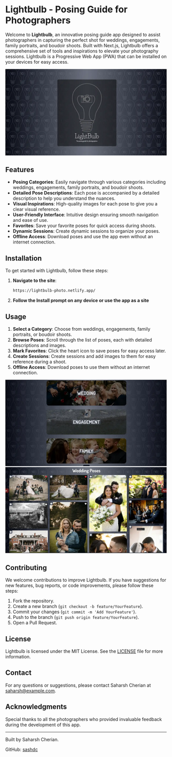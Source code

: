# Lightbulb - Posing Guide for Photographers

Welcome to **Lightbulb**, an innovative posing guide app designed to assist photographers in capturing the perfect shot for weddings, engagements, family portraits, and boudoir shoots. Built with Next.js, Lightbulb offers a comprehensive set of tools and inspirations to elevate your photography sessions. Lightbulb is a Progressive Web App (PWA) that can be installed on your devices for easy access.

![Home Page](./public/images/screenshot3.webp)

## Features

- **Posing Categories**: Easily navigate through various categories including weddings, engagements, family portraits, and boudoir shoots.
- **Detailed Pose Descriptions**: Each pose is accompanied by a detailed description to help you understand the nuances.
- **Visual Inspirations**: High-quality images for each pose to give you a clear visual reference.
- **User-Friendly Interface**: Intuitive design ensuring smooth navigation and ease of use.
- **Favorites**: Save your favorite poses for quick access during shoots.
- **Dynamic Sessions**: Create dynamic sessions to organize your poses.
- **Offline Access**: Download poses and use the app even without an internet connection.

## Installation

To get started with Lightbulb, follow these steps:

1. **Navigate to the site**:
    ```sh
    https://lightbulb-photo.netlify.app/
    ```

2. **Follow the Install prompt on any device or use the app as a site**
 


## Usage

1. **Select a Category**: Choose from weddings, engagements, family portraits, or boudoir shoots.
2. **Browse Poses**: Scroll through the list of poses, each with detailed descriptions and images.
3. **Mark Favorites**: Click the heart icon to save poses for easy access later.
4. **Create Sessions**: Create sessions and add images to them for easy reference during a shoot.
5. **Offline Access**: Download poses to use them without an internet connection.

![Menu Page](./public/images/screenshot2.webp)
![Gallery Page](./public/images/screenshot1.webp)

## Contributing

We welcome contributions to improve Lightbulb. If you have suggestions for new features, bug reports, or code improvements, please follow these steps:

1. Fork the repository.
2. Create a new branch (`git checkout -b feature/YourFeature`).
3. Commit your changes (`git commit -m 'Add YourFeature'`).
4. Push to the branch (`git push origin feature/YourFeature`).
5. Open a Pull Request.

## License

Lightbulb is licensed under the MIT License. See the [LICENSE](LICENSE) file for more information.

## Contact

For any questions or suggestions, please contact Saharsh Cherian at [saharsh@example.com](mailto:saharsh@example.com).

## Acknowledgments

Special thanks to all the photographers who provided invaluable feedback during the development of this app.

---

Built by Saharsh Cherian.

GitHub: [sashdc](https://github.com/sashdc)
